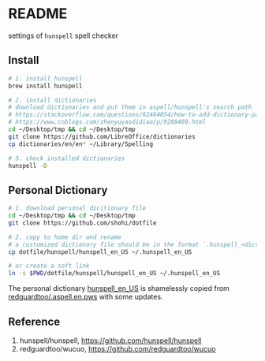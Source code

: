 # README

settings of `hunspell` spell checker

## Install

```bash
# 1. install hunspell
brew install hunspell

# 2. install dictionaries
# download dictionaries and put them in aspell/hunspell's search path
# https://stackoverflow.com/questions/62464054/how-to-add-dictionary-path-in-search-path-for-hunspell-on-windows
# https://www.cnblogs.com/zhenyuyaodidiao/p/9288469.html
cd ~/Desktop/tmp && cd ~/Desktop/tmp
git clone https://github.com/LibreOffice/dictionaries
cp dictionaries/en/en* ~/Library/Spelling

# 3. check installed dictionaries
hunspell -D
```

## Personal Dictionary

```bash
# 1. download personal dicitionary file
cd ~/Desktop/tmp && cd ~/Desktop/tmp
git clone https://github.com/shohi/dotfile

# 2. copy to home dir and rename
# a customized dictionary file should be in the format `.hunspell_<dictname>`
cp dotfile/hunspell/hunspell_en_US ~/.hunspell_en_US

# or create a soft link
ln -s $PWD/dotfile/hunspell/hunspell_en_US ~/.hunspell_en_US
```

The personal dictionary [hunspell_en_US](./hunspell_en_US) is shamelessly copied from [redguardtoo/.aspell.en.pws](https://gist.github.com/redguardtoo/8a232c0aad3b4d712bef1c2e910b8b33) with some updates.

## Reference

1. hunspell/hunspell, https://github.com/hunspell/hunspell
2. redguardtoo/wucuo, https://github.com/redguardtoo/wucuo
